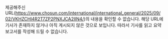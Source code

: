 제공해주신 URL(https://www.chosun.com/international/international_general/2025/09/02/VKHZCHI4R2T7ZP2PNXJCA2IIN4/)의 내용을 확인할 수 없습니다. 해당 URL에 기사가 존재하지 않거나 아직 게시되지 않은 것으로 보입니다. 따라서 기사를 읽고 요약 보고서를 작성해 드릴 수 없습니다.